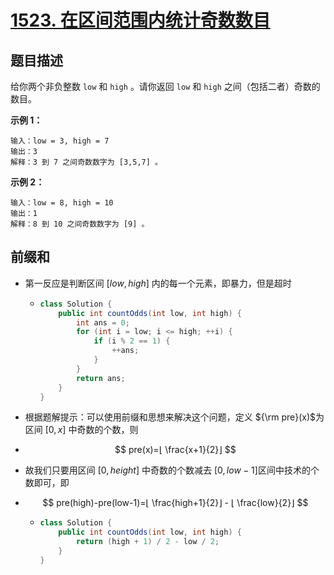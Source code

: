 # [1523. 在区间范围内统计奇数数目](https://leetcode-cn.com/problems/count-odd-numbers-in-an-interval-range/)

## 题目描述

给你两个非负整数 `low` 和 `high` 。请你返回 `low` 和 `high` 之间（包括二者）奇数的数目。

**示例 1：**

```
输入：low = 3, high = 7
输出：3
解释：3 到 7 之间奇数数字为 [3,5,7] 。
```

**示例 2：**

```
输入：low = 8, high = 10
输出：1
解释：8 到 10 之间奇数数字为 [9] 。
```

## 前缀和

- 第一反应是判断区间 $[low, high]$ 内的每一个元素，即暴力，但是超时

  - ```java
    class Solution {
        public int countOdds(int low, int high) {
            int ans = 0;
            for (int i = low; i <= high; ++i) {
                if (i % 2 == 1) {
                    ++ans;
                }
            }
            return ans;
        }
    }
    ```

- 根据题解提示：可以使用前缀和思想来解决这个问题，定义 ${\rm pre}(x)$为区间 $[0, x]$ 中奇数的个数，则

- $$
  pre(x)=⌊ \frac{x+1}{2}⌋
  $$

- 故我们只要用区间 $[0, height]$ 中奇数的个数减去 $[0, low-1]$区间中技术的个数即可，即

- $$
  pre(high)-pre(low-1)=⌊ \frac{high+1}{2}⌋ - ⌊ \frac{low}{2}⌋
  $$

  - ```java
    class Solution {
        public int countOdds(int low, int high) {
            return (high + 1) / 2 - low / 2;
        }
    }
    ```



